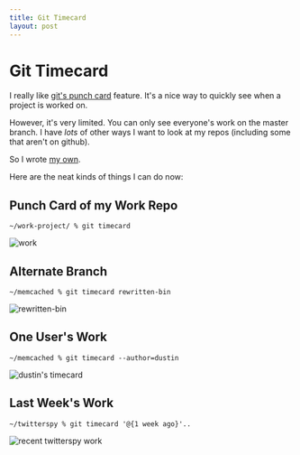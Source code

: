 ```yaml
---
title: Git Timecard
layout: post
---
```


# Git Timecard

I really like [git's punch card][punchcard] feature.  It's a nice way
to quickly see when a project is worked on.

However, it's very limited.  You can only see everyone's work on the
master branch.  I have *lots* of other ways I want to look at my
repos (including some that aren't on github).

So I wrote [my own][git-timecard].

Here are the neat kinds of things I can do now:

## Punch Card of my Work Repo

    ~/work-project/ % git timecard

![work](http://chart.apis.google.com/chart?cht=s&chs=800x300&chd=e:CkFIHrKPMzPXR7UeXCZmcKeuhRj1mZo9rhuEwozM1w4U639bCkFIHrKPMzPXR7UeXCZmcKeuhRj1mZo9rhuEwozM1w4U639bCkFIHrKPMzPXR7UeXCZmcKeuhRj1mZo9rhuEwozM1w4U639bCkFIHrKPMzPXR7UeXCZmcKeuhRj1mZo9rhuEwozM1w4U639bCkFIHrKPMzPXR7UeXCZmcKeuhRj1mZo9rhuEwozM1w4U639bCkFIHrKPMzPXR7UeXCZmcKeuhRj1mZo9rhuEwozM1w4U639bCkFIHrKPMzPXR7UeXCZmcKeuhRj1mZo9rhuEwozM1w4U639bCkFIHrKPMzPXR7UeXCZmcKeuhRj1mZo9rhuEwozM1w4U639b,IAIAIAIAIAIAIAIAIAIAIAIAIAIAIAIAIAIAIAIAIAIAIAIAQAQAQAQAQAQAQAQAQAQAQAQAQAQAQAQAQAQAQAQAQAQAQAQAYAYAYAYAYAYAYAYAYAYAYAYAYAYAYAYAYAYAYAYAYAYAYAYAgAgAgAgAgAgAgAgAgAgAgAgAgAgAgAgAgAgAgAgAgAgAgAgAn.n.n.n.n.n.n.n.n.n.n.n.n.n.n.n.n.n.n.n.n.n.n.n.v.v.v.v.v.v.v.v.v.v.v.v.v.v.v.v.v.v.v.v.v.v.v.v.3.3.3.3.3.3.3.3.3.3.3.3.3.3.3.3.3.3.3.3.3.3.3.3.................................................,BoAeAAAAAAAAAAAtDQDtGuE4IWMhIlJ-GfMECyGuH4L1L1KNFGGRAPAeAAAeBZCGLmeYgs1GjeiyijnavTbmMEHqIHG9IHGuELB3APAAAAAPAtCjGfcwdrpCZ-fTrXzP8SozSUFzGRCyI0H4CGB3AeAeAeB3AeCGEpYlkLjegdgsv.59..okTBJ-JvHMMhJvD8DfB3AAAAAAAADfHqabX4rIiFkLpRze28drVVQsLXI0J-JREpCUAAAAAPAAAACyGRVkchrXh2jPtc4kw7WCGfDBBoCGCjDtAPBKAAAAAAAAAABoBKD8GCHqGRIHGRGCIHDBGRELBoAeDQCjAAAAAAAAAAAAAAAAAAAAAAAAAAAAAAAAAAAAAAAAAAAAAAAA&chxt=x,y&chxl=0:||0|1|2|3|4|5|6|7|8|9|10|11|12|13|14|15|16|17|18|19|20|21|22|23||1:||Sun|Mon|Tue|Wed|Thu|Fri|Sat|&chm=o,333333,1,1.0,25,0&chds=-1,24,-1,7,0,20)

## Alternate Branch

    ~/memcached % git timecard rewritten-bin

![rewritten-bin](http://chart.apis.google.com/chart?cht=s&chs=800x300&chd=e:CkFIHrKPMzPXR7UeXCZmcKeuhRj1mZo9rhuEwozM1w4U639bCkFIHrKPMzPXR7UeXCZmcKeuhRj1mZo9rhuEwozM1w4U639bCkFIHrKPMzPXR7UeXCZmcKeuhRj1mZo9rhuEwozM1w4U639bCkFIHrKPMzPXR7UeXCZmcKeuhRj1mZo9rhuEwozM1w4U639bCkFIHrKPMzPXR7UeXCZmcKeuhRj1mZo9rhuEwozM1w4U639bCkFIHrKPMzPXR7UeXCZmcKeuhRj1mZo9rhuEwozM1w4U639bCkFIHrKPMzPXR7UeXCZmcKeuhRj1mZo9rhuEwozM1w4U639bCkFIHrKPMzPXR7UeXCZmcKeuhRj1mZo9rhuEwozM1w4U639b,IAIAIAIAIAIAIAIAIAIAIAIAIAIAIAIAIAIAIAIAIAIAIAIAQAQAQAQAQAQAQAQAQAQAQAQAQAQAQAQAQAQAQAQAQAQAQAQAYAYAYAYAYAYAYAYAYAYAYAYAYAYAYAYAYAYAYAYAYAYAYAYAgAgAgAgAgAgAgAgAgAgAgAgAgAgAgAgAgAgAgAgAgAgAgAgAn.n.n.n.n.n.n.n.n.n.n.n.n.n.n.n.n.n.n.n.n.n.n.n.v.v.v.v.v.v.v.v.v.v.v.v.v.v.v.v.v.v.v.v.v.v.v.v.3.3.3.3.3.3.3.3.3.3.3.3.3.3.3.3.3.3.3.3.3.3.3.3.................................................,AAMzIiERAAMzERAAERAAAAAAIiIiREREu7MzERmZMz..iI..qqVVMzIiREERAAERMzZmREERMzZmd3VVREzMMzqqIiMziIu7VVVVMzIiIiERAAERERMzd3VVVVIiREREIiREVVVVREMziIMzMzREMzREERIiAAAAAAIiERmZVVmZAAREVVIiIiREIiIiIiIiVVd3ERERIiERAAERIiIiVVAAIiREIiMzMzERMzAAVVMzAAZmERMzIiIiERAAERAAAAREVVVVMzd3MzMzIiAAREERMzERERAAERAAMzAAERAAAAAAAAAAERAAMzIiERIiIiIiREERIiERMzIiAAAAAAAAAAAAAAAAAAAAAAAAAAAAAAAAAAAAAAAAAAAAAAAA&chxt=x,y&chxl=0:||0|1|2|3|4|5|6|7|8|9|10|11|12|13|14|15|16|17|18|19|20|21|22|23||1:||Sun|Mon|Tue|Wed|Thu|Fri|Sat|&chm=o,333333,1,1.0,25,0&chds=-1,24,-1,7,0,20)

## One User's Work

    ~/memcached % git timecard --author=dustin

![dustin's timecard](http://chart.apis.google.com/chart?cht=s&chs=800x300&chd=e:CkFIHrKPMzPXR7UeXCZmcKeuhRj1mZo9rhuEwozM1w4U639bCkFIHrKPMzPXR7UeXCZmcKeuhRj1mZo9rhuEwozM1w4U639bCkFIHrKPMzPXR7UeXCZmcKeuhRj1mZo9rhuEwozM1w4U639bCkFIHrKPMzPXR7UeXCZmcKeuhRj1mZo9rhuEwozM1w4U639bCkFIHrKPMzPXR7UeXCZmcKeuhRj1mZo9rhuEwozM1w4U639bCkFIHrKPMzPXR7UeXCZmcKeuhRj1mZo9rhuEwozM1w4U639bCkFIHrKPMzPXR7UeXCZmcKeuhRj1mZo9rhuEwozM1w4U639bCkFIHrKPMzPXR7UeXCZmcKeuhRj1mZo9rhuEwozM1w4U639b,IAIAIAIAIAIAIAIAIAIAIAIAIAIAIAIAIAIAIAIAIAIAIAIAQAQAQAQAQAQAQAQAQAQAQAQAQAQAQAQAQAQAQAQAQAQAQAQAYAYAYAYAYAYAYAYAYAYAYAYAYAYAYAYAYAYAYAYAYAYAYAYAgAgAgAgAgAgAgAgAgAgAgAgAgAgAgAgAgAgAgAgAgAgAgAgAn.n.n.n.n.n.n.n.n.n.n.n.n.n.n.n.n.n.n.n.n.n.n.n.v.v.v.v.v.v.v.v.v.v.v.v.v.v.v.v.v.v.v.v.v.v.v.v.3.3.3.3.3.3.3.3.3.3.3.3.3.3.3.3.3.3.3.3.3.3.3.3.................................................,AAAAAAAAAAAAAAAAAAAAAAAAAAAAAAAAttAAAAAAAAAAAAbbJJAAAAAAAAAAAAAAAAJJJJAAAAAAAAAAAAAAAAkkAAAAAAAAAAAAAAAAAAAAAAAAAAAA..AAAAAAAAAAAAAAJJSSAAAAJJAAJJAAAAAAAAAAAAAAAAAAAAJJSSSSAAAAAAAAAAAAAAJJAAAAJJAAAAAAAAAAAAAAJJAAAAAAAAAAAAAAAAAAAAAAAAAAAASSAAAAAAAAAAAAAAAAAASSAAJJAAAAAAAAAAAAbbAAAAJJAAAAJJAAAAAAAAAAAAAAAAAAAAAAAAAAAAAAAAAAAAAAAAAAAAAAAAAAAAAAAAAAAAAAAAAAAAAAAAAAAAAAAAAAAAAAAAAAAAAA&chxt=x,y&chxl=0:||0|1|2|3|4|5|6|7|8|9|10|11|12|13|14|15|16|17|18|19|20|21|22|23||1:||Sun|Mon|Tue|Wed|Thu|Fri|Sat|&chm=o,333333,1,1.0,25,0&chds=-1,24,-1,7,0,20)

## Last Week's Work

    ~/twitterspy % git timecard '@{1 week ago}'..

![recent twitterspy work](http://chart.apis.google.com/chart?cht=s&chs=800x300&chd=e:CkFIHrKPMzPXR7UeXCZmcKeuhRj1mZo9rhuEwozM1w4U639bCkFIHrKPMzPXR7UeXCZmcKeuhRj1mZo9rhuEwozM1w4U639bCkFIHrKPMzPXR7UeXCZmcKeuhRj1mZo9rhuEwozM1w4U639bCkFIHrKPMzPXR7UeXCZmcKeuhRj1mZo9rhuEwozM1w4U639bCkFIHrKPMzPXR7UeXCZmcKeuhRj1mZo9rhuEwozM1w4U639bCkFIHrKPMzPXR7UeXCZmcKeuhRj1mZo9rhuEwozM1w4U639bCkFIHrKPMzPXR7UeXCZmcKeuhRj1mZo9rhuEwozM1w4U639bCkFIHrKPMzPXR7UeXCZmcKeuhRj1mZo9rhuEwozM1w4U639b,IAIAIAIAIAIAIAIAIAIAIAIAIAIAIAIAIAIAIAIAIAIAIAIAQAQAQAQAQAQAQAQAQAQAQAQAQAQAQAQAQAQAQAQAQAQAQAQAYAYAYAYAYAYAYAYAYAYAYAYAYAYAYAYAYAYAYAYAYAYAYAYAgAgAgAgAgAgAgAgAgAgAgAgAgAgAgAgAgAgAgAgAgAgAgAgAn.n.n.n.n.n.n.n.n.n.n.n.n.n.n.n.n.n.n.n.n.n.n.n.v.v.v.v.v.v.v.v.v.v.v.v.v.v.v.v.v.v.v.v.v.v.v.v.3.3.3.3.3.3.3.3.3.3.3.3.3.3.3.3.3.3.3.3.3.3.3.3.................................................,AAAAAAAAAAAAAAAAAAAAQAAAAAAAv.AAAAAAAAAAAAAAAAAAAAAAAAAAAAAAAAAAAAAAAAAAAAAAAAAAAAAAAA..AAAAAAAAAAAAAAAAAAAAAAAAAAAAAAAAAAAAAAAAAAAAAAAAAAAAAAAAAAAAAAAAAAAAAAAAAAAAAAAAAAAAAAAAAAAAAAQAgAAAAAAAAAAAAAAAAAAAAAAAAAAAAAAAAAQAAAAAAAv.v.AAAAAAAAAAAAAAAAAAAAAAAAAAAAAAAAAAAAAAAAAAQAAAAAAAAAAAAAAAAAAAAAAAAAAAAAAAAAAAAAAAAAAAAAAAAAAAAAAAAAAAAAAAAAAAAAAAAAAAAAAAAAAAAAAAAAAAAAAAAAAAAAAAAAAAAAAA&chxt=x,y&chxl=0:||0|1|2|3|4|5|6|7|8|9|10|11|12|13|14|15|16|17|18|19|20|21|22|23||1:||Sun|Mon|Tue|Wed|Thu|Fri|Sat|&chm=o,333333,1,1.0,25,0&chds=-1,24,-1,7,0,20)

[punchcard]:http://github.com/blog/159-one-more-thing
[git-timecard]:http://github.com/dustin/bindir/tree/master/git-timecard

